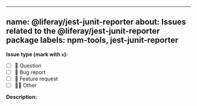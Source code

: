 ---

name: @liferay/jest-junit-reporter
about: Issues related to the @liferay/jest-junit-reporter package
labels: npm-tools, jest-junit-reporter
--

**Issue type (mark with `x`):**

-   [ ] :thinking: Question
-   [ ] :bug: Bug report
-   [ ] :gift: Feature request
-   [ ] :woman_shrugging: Other

**Description:**
